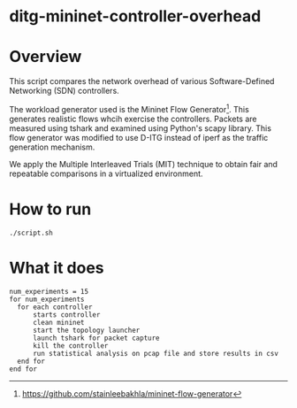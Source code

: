 # ditg-mininet-controller-overhead



# Overview
This script compares the network overhead of various Software-Defined Networking (SDN) controllers. 

The workload generator used is the Mininet Flow Generator[^1]. This generates realistic flows whcih exercise the controllers. Packets are measured using tshark and examined using Python's scapy library. This flow generator was modified to use D-ITG instead of iperf as the traffic generation mechanism.

We apply the Multiple Interleaved Trials (MIT) technique to obtain fair and repeatable comparisons in a virtualized environment. 

# How to run

```
./script.sh
```

# What it does

```
num_experiments = 15
for num_experiments
  for each controller
      starts controller
      clean mininet
      start the topology launcher
      launch tshark for packet capture
      kill the controller
      run statistical analysis on pcap file and store results in csv
  end for
end for
```
[^1]: https://github.com/stainleebakhla/mininet-flow-generator
